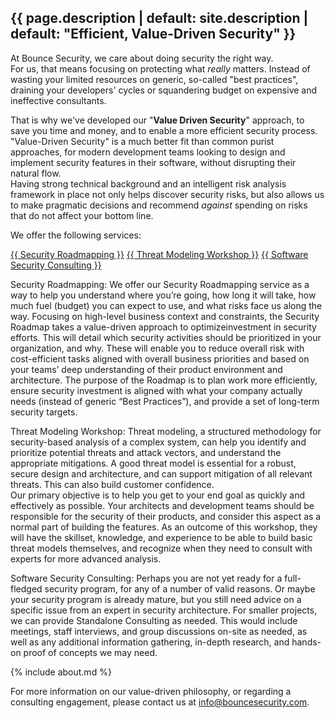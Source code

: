 ---
---

<section id="section-intro" class="evenrow">
<a id="intro" class="anchor"></a>
<div class="section">

# {{ page.description | default: site.description | default: "Efficient, Value-Driven Security" }}

</div>
</section>

<section id="section-approach" class="oddrow">
<a id="approach" class="anchor"></a>
<div class="section">

At Bounce Security, we care about doing security the right way.   
For us, that means focusing on protecting what *really* matters. Instead of wasting your limited resources on generic, so-called "best practices", draining your developers' cycles or squandering budget on expensive and ineffective consultants.  

That is why we've developed our "**Value Driven Security**" approach, to save you time and money, and to enable a more efficient security process.   
"Value-Driven Security" is a much better fit than common purist approaches, for modern development teams looking to design and implement security features in their software, without disrupting their natural flow.   
Having strong technical background and an intelligent risk analysis framework in place not only helps discover security risks, but also allows us to make pragmatic decisions and recommend *against* spending on risks that do not affect your bottom line. 
</div>
</section>

<section id="section-services" class="evenrow">
<a id="services" class="anchor"></a>
<div class="section">

We offer the following services:   

<a href="{{ _data.SecurityRoadmapping }}">{{ Security Roadmapping }}</a>
<a href="{{ _data.ThreatModelingWorkshop }}">{{ Threat Modeling Workshop }}</a>
<a href="{{ _data.SoftwareSecurityConsulting }}">{{ Software Security Consulting }}</a>

Security Roadmapping:
We offer our Security Roadmapping service as a way to help you understand where you’re going, how long it will take, how much fuel (budget) you can expect to use, and what risks face us along the way.
Focusing on high-level business context and constraints, the Security Roadmap takes a  value-driven  approach  to  optimizeinvestment  in  security  efforts.  This  will  detail which  security  activities  should  be  prioritized  in  your  organization,  and  why. These will enable you to reduce overall risk with cost-efficient tasks aligned with overall business priorities and based on your teams’ deep understanding of their product environment and architecture. 
The  purpose  of  the  Roadmap  is  to  plan  work  more  efficiently, ensure  security investment  is  aligned  with  what  your  company  actually  needs  (instead  of  generic “Best Practices”), and provide a set of long-term security targets. 

Threat Modeling Workshop:
Threat modeling, a structured methodology for security-based analysis of a complex system, can help you identify and prioritize potential threats and attack vectors, and understand the appropriate mitigations. A good threat model is essential for a robust, secure design and architecture, and can support mitigation of all relevant threats. This can also build customer confidence.  
Our primary objective is to help you get to your end goal as quickly and effectively as possible. Your architects and development teams should be responsible for the security of their products, and consider this aspect as a normal part of building the features. As an outcome of this workshop, they will have the skillset, knowledge, and experience to be able to build basic threat models themselves, and recognize when they need to consult with experts for more advanced analysis. 

Software Security Consulting:
Perhaps you are not yet ready for a full-fledged security program, for any of a number of valid reasons. Or maybe your security program is already mature, but you still need advice on a specific issue from an expert in security architecture.
For smaller projects, we can provide Standalone Consulting as needed. This would include meetings, staff interviews, and group discussions on-site as needed, as well as any additional information gathering, in-depth research, and hands-on proof of concepts we may need.

</div>
</section>

<section id="section-about" class="oddrow">
<a id="about" class="anchor"></a>
{% include about.md %}
</section>

<section id="section-contact" class="evenrow">
<a id="contact" class="anchor"></a>
<div class="section">  

For more information on our value-driven philosophy, or regarding a consulting engagement, please contact us at [info@bouncesecurity.com](mailto:info@bouncesecurity.com). 
</div>
</section>
